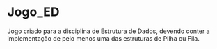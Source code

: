 # Jogo_ED

Jogo criado para a disciplina de Estrutura de Dados, devendo conter a implementação de pelo menos uma das estruturas de Pilha ou Fila.
